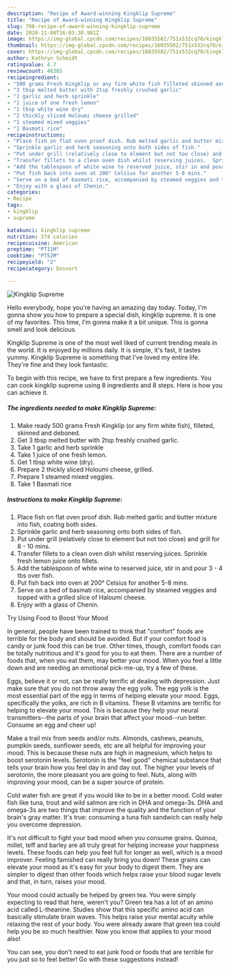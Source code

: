 ```yaml
---
description: "Recipe of Award-winning Kingklip Supreme"
title: "Recipe of Award-winning Kingklip Supreme"
slug: 798-recipe-of-award-winning-kingklip-supreme
date: 2020-11-08T16:03:30.981Z
image: https://img-global.cpcdn.com/recipes/16035582/751x532cq70/kingklip-supreme-recipe-main-photo.jpg
thumbnail: https://img-global.cpcdn.com/recipes/16035582/751x532cq70/kingklip-supreme-recipe-main-photo.jpg
cover: https://img-global.cpcdn.com/recipes/16035582/751x532cq70/kingklip-supreme-recipe-main-photo.jpg
author: Kathryn Schmidt
ratingvalue: 4.7
reviewcount: 46385
recipeingredient:
- "500 grams Fresh Kingklip or any firm white fish filleted skinned and deboned"
- "3 tbsp melted butter with 2tsp freshly crushed garlic"
- "1 garlic and herb sprinkle"
- "1 juice of one fresh lemon"
- "1 tbsp white wine dry"
- "2 thickly sliced Holoumi cheese grilled"
- "1 steamed mixed veggies"
- "1 Basmati rice"
recipeinstructions:
- "Place fish on flat oven proof dish. Rub melted garlic and butter mixture into fish, coating both sides."
- "Sprinkle garlic and herb seasoning onto both sides of fish."
- "Put under grill (relatively close to element but not too close) and grill for 8 - 10 mins."
- "Transfer fillets to a clean oven dish whilst reserving juices.  Sprinkle fresh lemon juice onto fillets."
- "Add the tablespoon of white wine to reserved juice, stir in and pour 3 - 4 tbs over fish."
- "Put fish back into oven at 200° Celsius for another 5-8 mins."
- "Serve on a bed of basmati rice, accompanied by steamed veggies and topped with a grilled slice of Haloumi cheese."
- "Enjoy with a glass of Chenin."
categories:
- Recipe
tags:
- kingklip
- supreme

katakunci: kingklip supreme 
nutrition: 274 calories
recipecuisine: American
preptime: "PT11M"
cooktime: "PT52M"
recipeyield: "2"
recipecategory: Dessert

---
```



![Kingklip Supreme](https://img-global.cpcdn.com/recipes/16035582/751x532cq70/kingklip-supreme-recipe-main-photo.jpg)

Hello everybody, hope you're having an amazing day today. Today, I'm gonna show you how to prepare a special dish, kingklip supreme. It is one of my favorites. This time, I'm gonna make it a bit unique. This is gonna smell and look delicious.



Kingklip Supreme is one of the most well liked of current trending meals in the world. It is enjoyed by millions daily. It is simple, it's fast, it tastes yummy. Kingklip Supreme is something that I've loved my entire life. They're fine and they look fantastic.


To begin with this recipe, we have to first prepare a few ingredients. You can cook kingklip supreme using 8 ingredients and 8 steps. Here is how you can achieve it.

<!--inarticleads1-->

##### The ingredients needed to make Kingklip Supreme:

1. Make ready 500 grams Fresh Kingklip (or any firm white fish), filleted, skinned and deboned.
1. Get 3 tbsp melted butter with 2tsp freshly crushed garlic.
1. Take 1 garlic and herb sprinkle
1. Take 1 juice of one fresh lemon.
1. Get 1 tbsp white wine (dry).
1. Prepare 2 thickly sliced Holoumi cheese, grilled.
1. Prepare 1 steamed mixed veggies.
1. Take 1 Basmati rice




<!--inarticleads2-->

##### Instructions to make Kingklip Supreme:

1. Place fish on flat oven proof dish. Rub melted garlic and butter mixture into fish, coating both sides.
1. Sprinkle garlic and herb seasoning onto both sides of fish.
1. Put under grill (relatively close to element but not too close) and grill for 8 - 10 mins.
1. Transfer fillets to a clean oven dish whilst reserving juices.  Sprinkle fresh lemon juice onto fillets.
1. Add the tablespoon of white wine to reserved juice, stir in and pour 3 - 4 tbs over fish.
1. Put fish back into oven at 200° Celsius for another 5-8 mins.
1. Serve on a bed of basmati rice, accompanied by steamed veggies and topped with a grilled slice of Haloumi cheese.
1. Enjoy with a glass of Chenin.




Try Using Food to Boost Your Mood


In general, people have been trained to think that "comfort" foods are terrible for the body and should be avoided. But if your comfort food is candy or junk food this can be true. Other times, though, comfort foods can be totally nutritious and it's good for you to eat them. There are a number of foods that, when you eat them, may better your mood. When you feel a little down and are needing an emotional pick-me-up, try a few of these.

Eggs, believe it or not, can be really terrific at dealing with depression. Just make sure that you do not throw away the egg yolk. The egg yolk is the most essential part of the egg in terms of helping elevate your mood. Eggs, specifically the yolks, are rich in B vitamins. These B vitamins are terrific for helping to elevate your mood. This is because they help your neural transmitters--the parts of your brain that affect your mood--run better. Consume an egg and cheer up!

Make a trail mix from seeds and/or nuts. Almonds, cashews, peanuts, pumpkin seeds, sunflower seeds, etc are all helpful for improving your mood. This is because these nuts are high in magnesium, which helps to boost serotonin levels. Serotonin is the "feel good" chemical substance that tells your brain how you feel day in and day out. The higher your levels of serotonin, the more pleasant you are going to feel. Nuts, along with improving your mood, can be a super source of protein.

Cold water fish are great if you would like to be in a better mood. Cold water fish like tuna, trout and wild salmon are rich in DHA and omega-3s. DHA and omega-3s are two things that improve the quality and the function of your brain's gray matter. It's true: consuming a tuna fish sandwich can really help you overcome depression. 

It's not difficult to fight your bad mood when you consume grains. Quinoa, millet, teff and barley are all truly great for helping increase your happiness levels. These foods can help you feel full for longer as well, which is a mood improver. Feeling famished can really bring you down! These grains can elevate your mood as it's easy for your body to digest them. They are simpler to digest than other foods which helps raise your blood sugar levels and that, in turn, raises your mood.

Your mood could actually be helped by green tea. You were simply expecting to read that here, weren't you? Green tea has a lot of an amino acid called L-theanine. Studies show that this specific amino acid can basically stimulate brain waves. This helps raise your mental acuity while relaxing the rest of your body. You were already aware that green tea could help you be so much healthier. Now you know that applies to your mood also!

You can see, you don't need to eat junk food or foods that are terrible for you just so to feel better! Go  with  these suggestions  instead!

